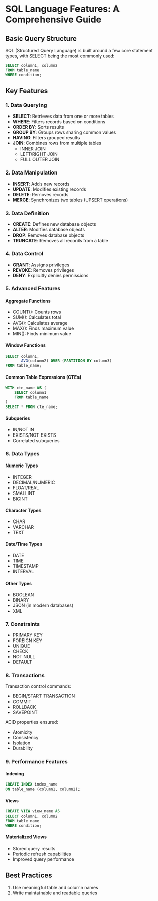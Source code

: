 # SQL Language Features: A Comprehensive Guide

## Basic Query Structure
SQL (Structured Query Language) is built around a few core statement types, with SELECT being the most commonly used:

```sql
SELECT column1, column2
FROM table_name
WHERE condition;
```

## Key Features

### 1. Data Querying
- **SELECT**: Retrieves data from one or more tables
- **WHERE**: Filters records based on conditions
- **ORDER BY**: Sorts results
- **GROUP BY**: Groups rows sharing common values
- **HAVING**: Filters grouped results
- **JOIN**: Combines rows from multiple tables
  - INNER JOIN
  - LEFT/RIGHT JOIN
  - FULL OUTER JOIN

### 2. Data Manipulation
- **INSERT**: Adds new records
- **UPDATE**: Modifies existing records
- **DELETE**: Removes records
- **MERGE**: Synchronizes two tables (UPSERT operations)

### 3. Data Definition
- **CREATE**: Defines new database objects
- **ALTER**: Modifies database objects
- **DROP**: Removes database objects
- **TRUNCATE**: Removes all records from a table

### 4. Data Control
- **GRANT**: Assigns privileges
- **REVOKE**: Removes privileges
- **DENY**: Explicitly denies permissions

### 5. Advanced Features

#### Aggregate Functions
- COUNT(): Counts rows
- SUM(): Calculates total
- AVG(): Calculates average
- MAX(): Finds maximum value
- MIN(): Finds minimum value

#### Window Functions
```sql
SELECT column1,
       AVG(column2) OVER (PARTITION BY column3)
FROM table_name;
```

#### Common Table Expressions (CTEs)
```sql
WITH cte_name AS (
    SELECT column1
    FROM table_name
)
SELECT * FROM cte_name;
```

#### Subqueries
- IN/NOT IN
- EXISTS/NOT EXISTS
- Correlated subqueries

### 6. Data Types

#### Numeric Types
- INTEGER
- DECIMAL/NUMERIC
- FLOAT/REAL
- SMALLINT
- BIGINT

#### Character Types
- CHAR
- VARCHAR
- TEXT

#### Date/Time Types
- DATE
- TIME
- TIMESTAMP
- INTERVAL

#### Other Types
- BOOLEAN
- BINARY
- JSON (in modern databases)
- XML

### 7. Constraints

- PRIMARY KEY
- FOREIGN KEY
- UNIQUE
- CHECK
- NOT NULL
- DEFAULT

### 8. Transactions

Transaction control commands:
- BEGIN/START TRANSACTION
- COMMIT
- ROLLBACK
- SAVEPOINT

ACID properties ensured:
- Atomicity
- Consistency
- Isolation
- Durability

### 9. Performance Features

#### Indexing
```sql
CREATE INDEX index_name
ON table_name (column1, column2);
```

#### Views
```sql
CREATE VIEW view_name AS
SELECT column1, column2
FROM table_name
WHERE condition;
```

#### Materialized Views
- Stored query results
- Periodic refresh capabilities
- Improved query performance

## Best Practices

1. Use meaningful table and column names
2. Write maintainable and readable queries
